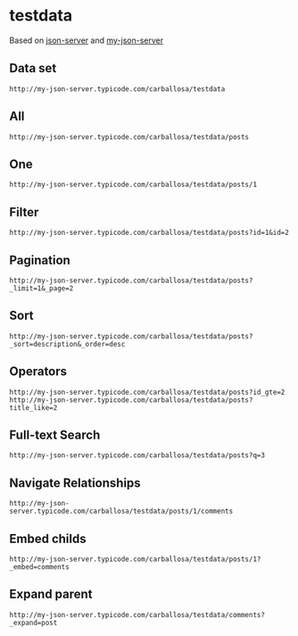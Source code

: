 # testdata

Based on [json-server](https://github.com/typicode/json-server) and [my-json-server](https://my-json-server.typicode.com/)

## Data set
```
http://my-json-server.typicode.com/carballosa/testdata
```

## All
```
http://my-json-server.typicode.com/carballosa/testdata/posts
```

## One
```
http://my-json-server.typicode.com/carballosa/testdata/posts/1
```

## Filter
```
http://my-json-server.typicode.com/carballosa/testdata/posts?id=1&id=2
```

## Pagination
```
http://my-json-server.typicode.com/carballosa/testdata/posts?_limit=1&_page=2
```

## Sort
```
http://my-json-server.typicode.com/carballosa/testdata/posts?_sort=description&_order=desc
```

## Operators
```
http://my-json-server.typicode.com/carballosa/testdata/posts?id_gte=2
http://my-json-server.typicode.com/carballosa/testdata/posts?title_like=2
```

## Full-text Search
```
http://my-json-server.typicode.com/carballosa/testdata/posts?q=3
```
## Navigate Relationships
```
http://my-json-server.typicode.com/carballosa/testdata/posts/1/comments
```
## Embed childs 
```
http://my-json-server.typicode.com/carballosa/testdata/posts/1?_embed=comments
```

## Expand parent
```
http://my-json-server.typicode.com/carballosa/testdata/comments?_expand=post
```
